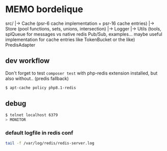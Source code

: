 # MEMO bordelique

src/
   |-> Cache     (psr-6 cache implementation + psr-16 cache entries)
   |-> Store     (pool functions, sets, unions, intersection)
   |-> Logger
   |-> Utils  (tools, splQueue for messages vs native redis Pub/Sub, examples... maybe useful implementation for cache entries like TokenBucket or the like)
   PredisAdapter


## dev workflow
Don't forget to test `composer test` with php-redis extension installed, but also without.. (predis fallback)
```bash
$ apt-cache policy php8.1-redis
```

## debug
```bash
$ telnet localhost 6379
> MONITOR
```

### default logfile in redis conf
```bash
tail -f /var/log/redis/redis-server.log
```
